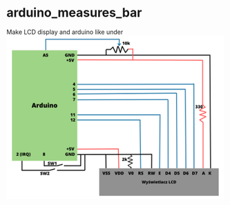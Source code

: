 # arduino_measures_bar

Make LCD display and arduino like under
![alt text](https://github.com/KrasodomskaAnna/arduino_measures_bar/blob/main/scheme.png?raw=true)

